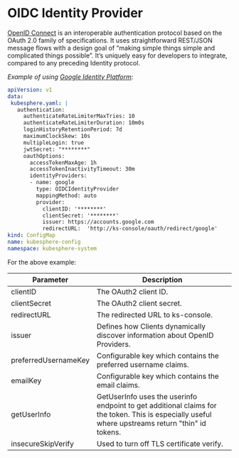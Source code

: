 # OIDC Identity Provider

[OpenID Connect](https://openid.net/connect/) is an interoperable authentication protocol based on the OAuth 2.0 family of specifications. It uses straightforward REST/JSON message flows with a design goal of “making simple things simple and complicated things possible”. It’s uniquely easy for developers to integrate, compared to any preceding Identity protocol.

*Example of using [Google Identity Platform](https://developers.google.com/identity/protocols/oauth2/openid-connect)*:

```yaml
apiVersion: v1
data:
 kubesphere.yaml: |
   authentication:
     authenticateRateLimiterMaxTries: 10
     authenticateRateLimiterDuration: 10m0s
     loginHistoryRetentionPeriod: 7d
     maximumClockSkew: 10s
     multipleLogin: true
     jwtSecret: "********"
     oauthOptions:
       accessTokenMaxAge: 1h
       accessTokenInactivityTimeout: 30m
       identityProviders:
       - name: google
         type: OIDCIdentityProvider
         mappingMethod: auto
         provider:
           clientID: '********'
           clientSecret: '********'
           issuer: https://accounts.google.com
           redirectURL:  'http://ks-console/oauth/redirect/google'
kind: ConfigMap
name: kubesphere-config
namespace: kubesphere-system
```

For the above example:

| Parameter | Description |
| ----------| ----------- |
| clientID | The OAuth2 client ID. |
| clientSecret | The OAuth2 client secret. |
| redirectURL | The redirected URL to ks-console. |
| issuer | Defines how Clients dynamically discover information about OpenID Providers. |
| preferredUsernameKey | Configurable key which contains the preferred username claims. |
| emailKey | Configurable key which contains the email claims. |
| getUserInfo | GetUserInfo uses the userinfo endpoint to get additional claims for the token. This is especially useful where upstreams return "thin" id tokens. |
| insecureSkipVerify | Used to turn off TLS certificate verify. |
